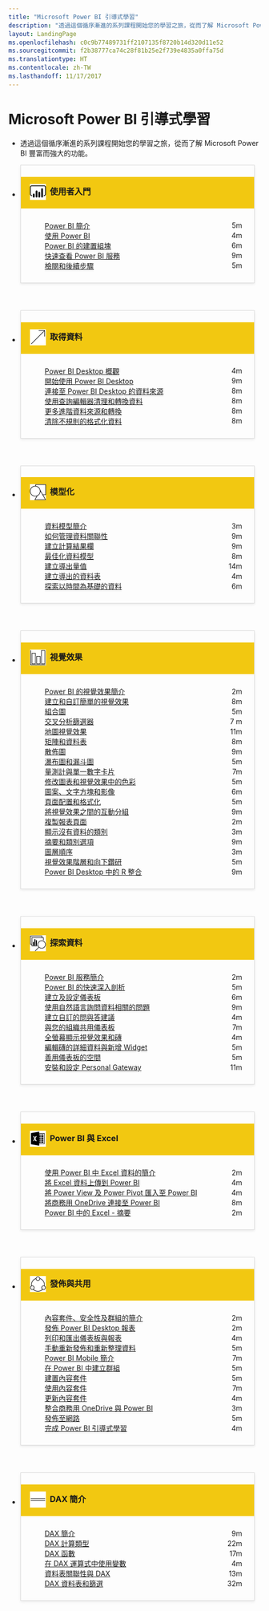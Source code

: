 ```yaml
---
title: "Microsoft Power BI 引導式學習"
description: "透過這個循序漸進的系列課程開始您的學習之旅，從而了解 Microsoft Power BI 豐富而強大的功能。"
layout: LandingPage
ms.openlocfilehash: c0c9b77489731ff2107135f8720b14d320d11e52
ms.sourcegitcommit: f2b38777ca74c28f81b25e2f739e4835a0ffa75d
ms.translationtype: HT
ms.contentlocale: zh-TW
ms.lasthandoff: 11/17/2017
---
```

<div id="main" class="v2">
    <div class="container">
        <h1>Microsoft Power BI 引導式學習</h1>
        <ul id="databases" class="cardsL panelContent" style="display: block; margin: 0px;">
          <li class="fullSpan">
              <div class="container intro">
                  <p>透過這個循序漸進的系列課程開始您的學習之旅，從而了解 Microsoft Power BI 豐富而強大的功能。</p>
              </div>
          </li>
          <li>
            <div class="cardSize">
                <div class="cardPadding">
                  <div class="card" style="padding: 0 12px 54px 0;">
                      <div class="cardText" style="box-shadow: 0 2px 5px #e8e8e8; border: 1px solid #dbdbdb;">
                          <h3 class="bgdAccent1" style="padding: 8px; display: flex; background: #f2c811; font-weight: bold; border-bottom: 0; margin-bottom: 0; line-height: 42px">
                            <div class="cardImageOuter" style="margin: 0 8px 0 10px;">
                              <div class="cardImage" style="width: 32px;">
                                <img src="media/logo_power-bi.svg" alt="" data-linktype="absolute-path" class="x-hidden-focus" style="position: relative; top: 6px;">
                              </div>
                            </div>
使用者入門 </h3>
                          <ul class="noBullet" style="margin: 24px;">
                              <li style="display: flex; justify-content: space-between;">
                                <a class="barLink" href="gettingstarted.yml#step-1">Power BI 簡介</a>
                                <span style="margin-left: 32px; align-self: center;">5m</span>
                              </li>
                              <li style="display: flex; justify-content: space-between;">
                                <a class="barLink" href="gettingstarted.yml#step-2">使用 Power BI</a>
                                <span style="margin-left: 32px; align-self: center;">4m</span>
                              </li>
                              <li style="display: flex; justify-content: space-between;">
                                <a class="barLink" href="gettingstarted.yml#step-3">Power BI 的建置組塊</a>
                                <span style="margin-left: 32px; align-self: center;">6m</span>
                              </li>
                              <li style="display: flex; justify-content: space-between;">
                                <a class="barLink" href="gettingstarted.yml#step-4">快速查看 Power BI 服務</a>
                                <span style="margin-left: 32px; align-self: center;">9m</span>
                              </li>
                              <li style="display: flex; justify-content: space-between;">
                                <a class="barLink" href="gettingstarted.yml#step-5">檢閱和後續步驟</a>
                                <span style="margin-left: 32px; align-self: center;">5m</span>
                              </li>
                          </ul>
                      </div>
                    </div>
                </div>
            </div>
          </li>
          <li>
            <div class="cardSize">
                <div class="cardPadding">
                  <div class="card" style="padding: 0 12px 54px 0;">
                      <div class="cardText" style="box-shadow: 0 2px 5px #e8e8e8; border: 1px solid #dbdbdb;">
                          <h3 class="bgdAccent1" style="padding: 8px; display: flex; background: #f2c811; font-weight: bold; border-bottom: 0; margin-bottom: 0; line-height: 42px">
                            <div class="cardImageOuter" style="margin: 0 8px 0 10px;">
                              <div class="cardImage" style="width: 32px;">
                                <img src="media/pbi-getting-data.svg" alt="" data-linktype="absolute-path" class="x-hidden-focus" style="position: relative; top: 6px;">
                              </div>
                            </div>
取得資料 </h3>
                          <ul class="noBullet" style="margin: 24px;">
                              <li style="display: flex; justify-content: space-between;">
                                <a class="barLink" href="gettingdata.yml#step-1">Power BI Desktop 概觀</a>
                                <span style="margin-left: 32px; align-self: center;">4m</span>
                              </li>
                              <li style="display: flex; justify-content: space-between;">
                                <a class="barLink" href="gettingdata.yml#step-2">開始使用 Power BI Desktop</a>
                                <span style="margin-left: 32px; align-self: center;">9m</span>
                              </li>
                              <li style="display: flex; justify-content: space-between;">
                                <a class="barLink" href="gettingdata.yml#step-3">連接至 Power BI Desktop 的資料來源</a>
                                <span style="margin-left: 32px; align-self: center;">8m</span>
                              </li>
                              <li style="display: flex; justify-content: space-between;">
                                <a class="barLink" href="gettingdata.yml#step-4">使用查詢編輯器清理和轉換資料</a>
                                <span style="margin-left: 32px; align-self: center;">8m</span>
                              </li>
                              <li style="display: flex; justify-content: space-between;">
                                <a class="barLink" href="gettingdata.yml#step-5">更多進階資料來源和轉換</a>
                                <span style="margin-left: 32px; align-self: center;">8m</span>
                              </li>
                              <li style="display: flex; justify-content: space-between;">
                                <a class="barLink" href="gettingdata.yml#step-6">清除不規則的格式化資料</a>
                                <span style="margin-left: 32px; align-self: center;">8m</span>
                              </li>
                          </ul>
                      </div>
                    </div>
                </div>
            </div>
          </li>
          <li>
            <div class="cardSize">
                <div class="cardPadding">
                  <div class="card" style="padding: 0 12px 54px 0;">
                      <div class="cardText" style="box-shadow: 0 2px 5px #e8e8e8; border: 1px solid #dbdbdb;">
                          <h3 class="bgdAccent1" style="padding: 8px; display: flex; background: #f2c811; font-weight: bold; border-bottom: 0; margin-bottom: 0; line-height: 42px">
                            <div class="cardImageOuter" style="margin: 0 8px 0 10px;">
                              <div class="cardImage" style="width: 32px;">
                                <img src="media/pbi-modeling.svg" alt="" data-linktype="absolute-path" class="x-hidden-focus" style="position: relative; top: 6px;">
                              </div>
                            </div>
模型化 </h3>
                          <ul class="noBullet" style="margin: 24px;">
                              <li style="display: flex; justify-content: space-between;">
                                <a class="barLink" href="modeling.yml#step-1">資料模型簡介</a>
                                <span style="margin-left: 32px; align-self: center;">3m</span>
                              </li>
                              <li style="display: flex; justify-content: space-between;">
                                <a class="barLink" href="modeling.yml#step-2">如何管理資料關聯性</a>
                                <span style="margin-left: 32px; align-self: center;">9m</span>
                              </li>
                              <li style="display: flex; justify-content: space-between;">
                                <a class="barLink" href="modeling.yml#step-3">建立計算結果欄</a>
                                <span style="margin-left: 32px; align-self: center;">9m</span>
                              </li>
                              <li style="display: flex; justify-content: space-between;">
                                <a class="barLink" href="modeling.yml#step-4">最佳化資料模型</a>
                                <span style="margin-left: 32px; align-self: center;">8m</span>
                              </li>
                              <li style="display: flex; justify-content: space-between;">
                                <a class="barLink" href="modeling.yml#step-5">建立導出量值</a>
                                <span style="margin-left: 32px; align-self: center;">14m</span>
                              </li>
                              <li style="display: flex; justify-content: space-between;">
                                <a class="barLink" href="modeling.yml#step-6">建立導出的資料表</a>
                                <span style="margin-left: 32px; align-self: center;">4m</span>
                              </li>
                              <li style="display: flex; justify-content: space-between;">
                                <a class="barLink" href="modeling.yml#step-7">探索以時間為基礎的資料</a>
                                <span style="margin-left: 32px; align-self: center;">6m</span>
                              </li>
                          </ul>
                      </div>
                    </div>
                </div>
            </div>
          </li>
          <li>
            <div class="cardSize">
                <div class="cardPadding">
                  <div class="card" style="padding: 0 12px 54px 0;">
                      <div class="cardText" style="box-shadow: 0 2px 5px #e8e8e8; border: 1px solid #dbdbdb;">
                          <h3 class="bgdAccent1" style="padding: 8px; display: flex; background: #f2c811; font-weight: bold; border-bottom: 0; margin-bottom: 0; line-height: 42px">
                            <div class="cardImageOuter" style="margin: 0 8px 0 10px;">
                              <div class="cardImage" style="width: 32px;">
                                <img src="media/pbi-visualizations.svg" alt="" data-linktype="absolute-path" class="x-hidden-focus" style="position: relative; top: 6px;">
                              </div>
                            </div>
視覺效果 </h3>
                          <ul class="noBullet" style="margin: 24px;">
                              <li style="display: flex; justify-content: space-between;">
                                <a class="barLink" href="visualizations.yml#step-1">Power BI 的視覺效果簡介</a>
                                <span style="margin-left: 32px; align-self: center;">2m</span>
                              </li>
                              <li style="display: flex; justify-content: space-between;">
                                <a class="barLink" href="visualizations.yml#step-2">建立和自訂簡單的視覺效果</a>
                                <span style="margin-left: 32px; align-self: center;">8m</span>
                              </li>
                              <li style="display: flex; justify-content: space-between;">
                                <a class="barLink" href="visualizations.yml#step-3">組合圖</a>
                                <span style="margin-left: 32px; align-self: center;">5m</span>
                              </li>
                              <li style="display: flex; justify-content: space-between;">
                                <a class="barLink" href="visualizations.yml#step-4">交叉分析篩選器</a>
                                <span style="margin-left: 32px; align-self: center;">7 m</span>
                              </li>
                              <li style="display: flex; justify-content: space-between;">
                                <a class="barLink" href="visualizations.yml#step-5">地圖視覺效果</a>
                                <span style="margin-left: 32px; align-self: center;">11m</span>
                              </li>
                              <li style="display: flex; justify-content: space-between;">
                                <a class="barLink" href="visualizations.yml#step-6">矩陣和資料表</a>
                                <span style="margin-left: 32px; align-self: center;">8m</span>
                              </li>
                              <li style="display: flex; justify-content: space-between;">
                                <a class="barLink" href="visualizations.yml#step-7">散佈圖</a>
                                <span style="margin-left: 32px; align-self: center;">9m</span>
                              </li>
                              <li style="display: flex; justify-content: space-between;">
                                <a class="barLink" href="visualizations.yml#step-8">瀑布圖和漏斗圖</a>
                                <span style="margin-left: 32px; align-self: center;">5m</span>
                              </li>
                              <li style="display: flex; justify-content: space-between;">
                                <a class="barLink" href="visualizations.yml#step-9">量測計與單一數字卡片</a>
                                <span style="margin-left: 32px; align-self: center;">7m</span>
                              </li>
                              <li style="display: flex; justify-content: space-between;">
                                <a class="barLink" href="visualizations.yml#step-10">修改圖表和視覺效果中的色彩</a>
                                <span style="margin-left: 32px; align-self: center;">5m</span>
                              </li>
                              <li style="display: flex; justify-content: space-between;">
                                <a class="barLink" href="visualizations.yml#step-11">圖案、文字方塊和影像</a>
                                <span style="margin-left: 32px; align-self: center;">6m</span>
                              </li>
                              <li style="display: flex; justify-content: space-between;">
                                <a class="barLink" href="visualizations.yml#step-12">頁面配置和格式化</a>
                                <span style="margin-left: 32px; align-self: center;">5m</span>
                              </li>
                              <li style="display: flex; justify-content: space-between;">
                                <a class="barLink" href="visualizations.yml#step-13">將視覺效果之間的互動分組</a>
                                <span style="margin-left: 32px; align-self: center;">9m</span>
                              </li>
                              <li style="display: flex; justify-content: space-between;">
                                <a class="barLink" href="visualizations.yml#step-14">複製報表頁面</a>
                                <span style="margin-left: 32px; align-self: center;">2m</span>
                              </li>
                              <li style="display: flex; justify-content: space-between;">
                                <a class="barLink" href="visualizations.yml#step-15">顯示沒有資料的類別</a>
                                <span style="margin-left: 32px; align-self: center;">3m</span>
                              </li>
                              <li style="display: flex; justify-content: space-between;">
                                <a class="barLink" href="visualizations.yml#step-16">摘要和類別選項</a>
                                <span style="margin-left: 32px; align-self: center;">9m</span>
                              </li>
                              <li style="display: flex; justify-content: space-between;">
                                <a class="barLink" href="visualizations.yml#step-17">圖層順序</a>
                                <span style="margin-left: 32px; align-self: center;">3m</span>
                              </li>
                              <li style="display: flex; justify-content: space-between;">
                                <a class="barLink" href="visualizations.yml#step-18">視覺效果階層和向下鑽研</a>
                                <span style="margin-left: 32px; align-self: center;">5m</span>
                              </li>
                              <li style="display: flex; justify-content: space-between;">
                                <a class="barLink" href="visualizations.yml#step-19">Power BI Desktop 中的 R 整合</a>
                                <span style="margin-left: 32px; align-self: center;">9m</span>
                              </li>
                          </ul>
                      </div>
                    </div>
                </div>
            </div>
          </li>
          <li>
            <div class="cardSize">
                <div class="cardPadding">
                  <div class="card" style="padding: 0 12px 54px 0;">
                      <div class="cardText" style="box-shadow: 0 2px 5px #e8e8e8; border: 1px solid #dbdbdb;">
                          <h3 class="bgdAccent1" style="padding: 8px; display: flex; background: #f2c811; font-weight: bold; border-bottom: 0; margin-bottom: 0; line-height: 42px">
                            <div class="cardImageOuter" style="margin: 0 8px 0 10px;">
                              <div class="cardImage" style="width: 32px;">
                                <img src="media/pbi-exploring-data.svg" alt="" data-linktype="absolute-path" class="x-hidden-focus" style="position: relative; top: 6px;">
                              </div>
                            </div>
探索資料 </h3>
                          <ul class="noBullet" style="margin: 24px;">
                              <li style="display: flex; justify-content: space-between;">
                                <a class="barLink" href="exploringdata.yml#step-1">Power BI 服務簡介</a>
                                <span style="margin-left: 32px; align-self: center;">2m</span>
                              </li>
                              <li style="display: flex; justify-content: space-between;">
                                <a class="barLink" href="exploringdata.yml#step-2">Power BI 的快速深入剖析</a>
                                <span style="margin-left: 32px; align-self: center;">5m</span>
                              </li>
                              <li style="display: flex; justify-content: space-between;">
                                <a class="barLink" href="exploringdata.yml#step-3">建立及設定儀表板</a>
                                <span style="margin-left: 32px; align-self: center;">6m</span>
                              </li>
                              <li style="display: flex; justify-content: space-between;">
                                <a class="barLink" href="exploringdata.yml#step-4">使用自然語言詢問資料相關的問題</a>
                                <span style="margin-left: 32px; align-self: center;">9m</span>
                              </li>
                              <li style="display: flex; justify-content: space-between;">
                                <a class="barLink" href="exploringdata.yml#step-5">建立自訂的問與答建議</a>
                                <span style="margin-left: 32px; align-self: center;">4m</span>
                              </li>
                              <li style="display: flex; justify-content: space-between;">
                                <a class="barLink" href="exploringdata.yml#step-6">與您的組織共用儀表板</a>
                                <span style="margin-left: 32px; align-self: center;">7m</span>
                              </li>
                              <li style="display: flex; justify-content: space-between;">
                                <a class="barLink" href="exploringdata.yml#step-7">全螢幕顯示視覺效果和磚</a>
                                <span style="margin-left: 32px; align-self: center;">4m</span>
                              </li>
                              <li style="display: flex; justify-content: space-between;">
                                <a class="barLink" href="exploringdata.yml#step-8">編輯磚的詳細資料與新增 Widget</a>
                                <span style="margin-left: 32px; align-self: center;">5m</span>
                              </li>
                              <li style="display: flex; justify-content: space-between;">
                                <a class="barLink" href="exploringdata.yml#step-9">善用儀表板的空間</a>
                                <span style="margin-left: 32px; align-self: center;">5m</span>
                              </li>
                              <li style="display: flex; justify-content: space-between;">
                                <a class="barLink" href="exploringdata.yml#step-10">安裝和設定 Personal Gateway</a>
                                <span style="margin-left: 32px; align-self: center;">11m</span>
                              </li>
                          </ul>
                      </div>
                    </div>
                </div>
            </div>
          </li>
          <li>
            <div class="cardSize">
                <div class="cardPadding">
                  <div class="card" style="padding: 0 12px 54px 0;">
                      <div class="cardText" style="box-shadow: 0 2px 5px #e8e8e8; border: 1px solid #dbdbdb;">
                          <h3 class="bgdAccent1" style="padding: 8px; display: flex; background: #f2c811; font-weight: bold; border-bottom: 0; margin-bottom: 0; line-height: 42px">
                            <div class="cardImageOuter" style="margin: 0 8px 0 10px;">
                              <div class="cardImage" style="width: 32px;">
                                <img src="media/logo_excel-blk.svg" alt="" data-linktype="absolute-path" class="x-hidden-focus" style="position: relative; top: 6px;">
                              </div>
                            </div>
Power BI 與 Excel </h3>
                          <ul class="noBullet" style="margin: 24px;">
                              <li style="display: flex; justify-content: space-between;">
                                <a class="barLink" href="powerbiandexcel.yml#step-1">使用 Power BI 中 Excel 資料的簡介</a>
                                <span style="margin-left: 32px; align-self: center;">2m</span>
                              </li>
                              <li style="display: flex; justify-content: space-between;">
                                <a class="barLink" href="powerbiandexcel.yml#step-2">將 Excel 資料上傳到 Power BI</a>
                                <span style="margin-left: 32px; align-self: center;">4m</span>
                              </li>
                              <li style="display: flex; justify-content: space-between;">
                                <a class="barLink" href="powerbiandexcel.yml#step-3">將 Power View 及 Power Pivot 匯入至 Power BI</a>
                                <span style="margin-left: 32px; align-self: center;">4m</span>
                              </li>
                              <li style="display: flex; justify-content: space-between;">
                                <a class="barLink" href="powerbiandexcel.yml#step-4">將商務用 OneDrive 連接至 Power BI</a>
                                <span style="margin-left: 32px; align-self: center;">8m</span>
                              </li>
                              <li style="display: flex; justify-content: space-between;">
                                <a class="barLink" href="powerbiandexcel.yml#step-5">Power BI 中的 Excel - 摘要</a>
                                <span style="margin-left: 32px; align-self: center;">2m</span>
                              </li>
                          </ul>
                      </div>
                    </div>
                </div>
            </div>
          </li>
          <li>
            <div class="cardSize">
                <div class="cardPadding">
                  <div class="card" style="padding: 0 12px 54px 0;">
                      <div class="cardText" style="box-shadow: 0 2px 5px #e8e8e8; border: 1px solid #dbdbdb;">
                          <h3 class="bgdAccent1" style="padding: 8px; display: flex; background: #f2c811; font-weight: bold; border-bottom: 0; margin-bottom: 0; line-height: 42px">
                            <div class="cardImageOuter" style="margin: 0 8px 0 10px;">
                              <div class="cardImage" style="width: 32px;">
                                <img src="media/pbi-pub-sharing.svg" alt="" data-linktype="absolute-path" class="x-hidden-focus" style="position: relative; top: 6px;">
                              </div>
                            </div>
發佈與共用 </h3>
                          <ul class="noBullet" style="margin: 24px;">
                              <li style="display: flex; justify-content: space-between;">
                                <a class="barLink" href="publishingandsharing.yml#step-1">內容套件、安全性及群組的簡介</a>
                                <span style="margin-left: 32px; align-self: center;">2m</span>
                              </li>
                              <li style="display: flex; justify-content: space-between;">
                                <a class="barLink" href="publishingandsharing.yml#step-2">發佈 Power BI Desktop 報表</a>
                                <span style="margin-left: 32px; align-self: center;">2m</span>
                              </li>
                              <li style="display: flex; justify-content: space-between;">
                                <a class="barLink" href="publishingandsharing.yml#step-3">列印和匯出儀表板與報表</a>
                                <span style="margin-left: 32px; align-self: center;">4m</span>
                              </li>
                              <li style="display: flex; justify-content: space-between;">
                                <a class="barLink" href="publishingandsharing.yml#step-4">手動重新發佈和重新整理資料</a>
                                <span style="margin-left: 32px; align-self: center;">5m</span>
                              </li>
                              <li style="display: flex; justify-content: space-between;">
                                <a class="barLink" href="publishingandsharing.yml#step-5">Power BI Mobile 簡介</a>
                                <span style="margin-left: 32px; align-self: center;">7m</span>
                              </li>
                              <li style="display: flex; justify-content: space-between;">
                                <a class="barLink" href="publishingandsharing.yml#step-6">在 Power BI 中建立群組</a>
                                <span style="margin-left: 32px; align-self: center;">5m</span>
                              </li>
                              <li style="display: flex; justify-content: space-between;">
                                <a class="barLink" href="publishingandsharing.yml#step-7">建置內容套件</a>
                                <span style="margin-left: 32px; align-self: center;">5m</span>
                              </li>
                              <li style="display: flex; justify-content: space-between;">
                                <a class="barLink" href="publishingandsharing.yml#step-8">使用內容套件</a>
                                <span style="margin-left: 32px; align-self: center;">7m</span>
                              </li>
                              <li style="display: flex; justify-content: space-between;">
                                <a class="barLink" href="publishingandsharing.yml#step-9">更新內容套件</a>
                                <span style="margin-left: 32px; align-self: center;">4m</span>
                              </li>
                              <li style="display: flex; justify-content: space-between;">
                                <a class="barLink" href="publishingandsharing.yml#step-10">整合商務用 OneDrive 與 Power BI</a>
                                <span style="margin-left: 32px; align-self: center;">3m</span>
                              </li>
                              <li style="display: flex; justify-content: space-between;">
                                <a class="barLink" href="publishingandsharing.yml#step-11">發佈至網路</a>
                                <span style="margin-left: 32px; align-self: center;">5m</span>
                              </li>
                              <li style="display: flex; justify-content: space-between;">
                                <a class="barLink" href="publishingandsharing.yml#step-12">完成 Power BI 引導式學習</a>
                                <span style="margin-left: 32px; align-self: center;">4m</span>
                              </li>
                          </ul>
                      </div>
                    </div>
                </div>
            </div>
          </li>
          <li>
            <div class="cardSize">
                <div class="cardPadding">
                  <div class="card" style="padding: 0 12px 54px 0;">
                      <div class="cardText" style="box-shadow: 0 2px 5px #e8e8e8; border: 1px solid #dbdbdb;">
                          <h3 class="bgdAccent1" style="padding: 8px; display: flex; background: #f2c811; font-weight: bold; border-bottom: 0; margin-bottom: 0; line-height: 42px">
                            <div class="cardImageOuter" style="margin: 0 8px 0 10px;">
                              <div class="cardImage" style="width: 32px;">
                                <img src="media/pbi-dax-intro.svg" alt="" data-linktype="absolute-path" class="x-hidden-focus" style="position: relative; top: 6px;">
                              </div>
                            </div>
DAX 簡介 </h3>
                          <ul class="noBullet" style="margin: 24px;">
                              <li style="display: flex; justify-content: space-between;">
                                <a class="barLink" href="introductiontodax.yml#step-1">DAX 簡介</a>
                                <span style="margin-left: 32px; align-self: center;">9m</span>
                              </li>
                              <li style="display: flex; justify-content: space-between;">
                                <a class="barLink" href="introductiontodax.yml#step-2">DAX 計算類型</a>
                                <span style="margin-left: 32px; align-self: center;">22m</span>
                              </li>
                              <li style="display: flex; justify-content: space-between;">
                                <a class="barLink" href="introductiontodax.yml#step-3">DAX 函數</a>
                                <span style="margin-left: 32px; align-self: center;">17m</span>
                              </li>
                              <li style="display: flex; justify-content: space-between;">
                                <a class="barLink" href="introductiontodax.yml#step-4">在 DAX 運算式中使用變數</a>
                                <span style="margin-left: 32px; align-self: center;">4m</span>
                              </li>
                              <li style="display: flex; justify-content: space-between;">
                                <a class="barLink" href="introductiontodax.yml#step-5">資料表關聯性與 DAX</a>
                                <span style="margin-left: 32px; align-self: center;">13m</span>
                              </li>
                              <li style="display: flex; justify-content: space-between;">
                                <a class="barLink" href="introductiontodax.yml#step-6">DAX 資料表和篩選</a>
                                <span style="margin-left: 32px; align-self: center;">32m</span>
                              </li>
                          </ul>
                      </div>
                    </div>
                </div>
            </div>
          </li>
      </ul>
    </div>
</div>